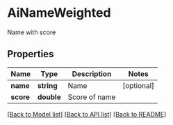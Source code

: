 # AiNameWeighted

Name with score

## Properties
Name | Type | Description | Notes
---- | ---- | ----------- | -----
**name** | **string** | Name | [optional] 
**score** | **double** | Score of name | 




[[Back to Model list]](README.md#documentation-for-models) [[Back to API list]](README.md#documentation-for-api-endpoints) [[Back to README]](README.md)

